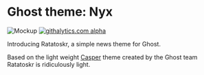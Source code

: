 Ghost theme: Nyx
================

![Mockup](http://jcode.me/content/images/2013/Dec/ratatoskr_mockup.png)
[![githalytics.com alpha](https://cruel-carlota.pagodabox.com/db0dedae17f18f7e6502fd7f43bd8dbe "githalytics.com")](http://githalytics.com/JasonMillward/Ratatoskr)

Introducing Ratatoskr, a simple news theme for Ghost. 

Based on the light weight [Casper](https://github.com/TryGhost/Casper) theme created by the Ghost team Ratatoskr is ridiculously light. 

